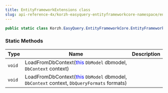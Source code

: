 ```yaml
---
title: EntityFrameworkExtensions class
slug: api-reference-4x/korzh-easyquery-entityframeworkcore-namespace/entityframeworkextensions-class
---
```


```csharp
public static class Korzh.EasyQuery.EntityFrameworkCore.EntityFrameworkExtensions

```

### Static Methods

| Type | Name | Description | 
| --- | --- | --- | 
| `void` | LoadFromDbContext(<span style='color: blue'>this</span> `DbModel` dbmodel, `DbContext` context) |  | 
| `void` | LoadFromDbContext(<span style='color: blue'>this</span> `DbModel` dbmodel, `DbContext` context, `DbQueryFormats` formats) |  |